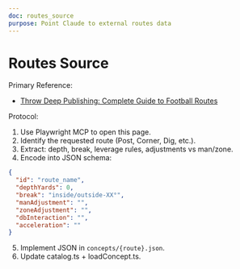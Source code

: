 ```yaml
---
doc: routes_source
purpose: Point Claude to external routes data
---
```


# Routes Source

Primary Reference:
- [Throw Deep Publishing: Complete Guide to Football Routes](https://throwdeeppublishing.com/blogs/football-glossary/football-pass-routes-complete-guide?srsltid=AfmBOorPN3C5MfjZf8gN-AWiQyLz-OdQMo1HTyOODVG-ILxO0_-Djj7x)

Protocol:
1. Use Playwright MCP to open this page.
2. Identify the requested route (Post, Corner, Dig, etc.).
3. Extract: depth, break, leverage rules, adjustments vs man/zone.
4. Encode into JSON schema:

```json
{
  "id": "route_name",
  "depthYards": 0,
  "break": "inside/outside-XX°",
  "manAdjustment": "",
  "zoneAdjustment": "",
  "dbInteraction": "",
  "acceleration": ""
}
```

5. Implement JSON in `concepts/{route}.json`.
6. Update catalog.ts + loadConcept.ts.
